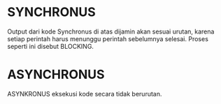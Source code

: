 <h1>SYNCHRONUS</h1>
<p>Output dari kode Synchronus di atas dijamin akan sesuai urutan, karena setiap perintah harus menunggu perintah sebelumnya selesai. Proses seperti ini disebut BLOCKING.</p>

<h1>ASYNCHRONUS</h1>
<p>ASYNKRONUS eksekusi kode secara tidak berurutan.</p>